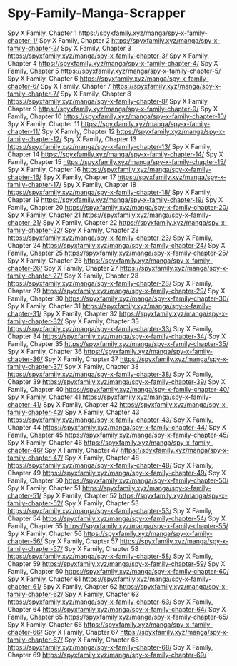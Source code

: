 # Spy-Family-Manga-Scrapper



Spy X Family, Chapter 1  https://spyxfamily.xyz/manga/spy-x-family-chapter-1/
Spy X Family, Chapter 2  https://spyxfamily.xyz/manga/spy-x-family-chapter-2/
Spy X Family, Chapter 3  https://spyxfamily.xyz/manga/spy-x-family-chapter-3/
Spy X Family, Chapter 4  https://spyxfamily.xyz/manga/spy-x-family-chapter-4/
Spy X Family, Chapter 5  https://spyxfamily.xyz/manga/spy-x-family-chapter-5/
Spy X Family, Chapter 6  https://spyxfamily.xyz/manga/spy-x-family-chapter-6/
Spy X Family, Chapter 7  https://spyxfamily.xyz/manga/spy-x-family-chapter-7/
Spy X Family, Chapter 8  https://spyxfamily.xyz/manga/spy-x-family-chapter-8/
Spy X Family, Chapter 9  https://spyxfamily.xyz/manga/spy-x-family-chapter-9/
Spy X Family, Chapter 10  https://spyxfamily.xyz/manga/spy-x-family-chapter-10/
Spy X Family, Chapter 11  https://spyxfamily.xyz/manga/spy-x-family-chapter-11/
Spy X Family, Chapter 12  https://spyxfamily.xyz/manga/spy-x-family-chapter-12/
Spy X Family, Chapter 13  https://spyxfamily.xyz/manga/spy-x-family-chapter-13/
Spy X Family, Chapter 14  https://spyxfamily.xyz/manga/spy-x-family-chapter-14/
Spy X Family, Chapter 15  https://spyxfamily.xyz/manga/spy-x-family-chapter-15/
Spy X Family, Chapter 16  https://spyxfamily.xyz/manga/spy-x-family-chapter-16/
Spy X Family, Chapter 17  https://spyxfamily.xyz/manga/spy-x-family-chapter-17/
Spy X Family, Chapter 18  https://spyxfamily.xyz/manga/spy-x-family-chapter-18/
Spy X Family, Chapter 19  https://spyxfamily.xyz/manga/spy-x-family-chapter-19/
Spy X Family, Chapter 20  https://spyxfamily.xyz/manga/spy-x-family-chapter-20/
Spy X Family, Chapter 21  https://spyxfamily.xyz/manga/spy-x-family-chapter-21/
Spy X Family, Chapter 22  https://spyxfamily.xyz/manga/spy-x-family-chapter-22/
Spy X Family, Chapter 23  https://spyxfamily.xyz/manga/spy-x-family-chapter-23/
Spy X Family, Chapter 24  https://spyxfamily.xyz/manga/spy-x-family-chapter-24/
Spy X Family, Chapter 25  https://spyxfamily.xyz/manga/spy-x-family-chapter-25/
Spy X Family, Chapter 26  https://spyxfamily.xyz/manga/spy-x-family-chapter-26/
Spy X Family, Chapter 27  https://spyxfamily.xyz/manga/spy-x-family-chapter-27/
Spy X Family, Chapter 28  https://spyxfamily.xyz/manga/spy-x-family-chapter-28/
Spy X Family, Chapter 29  https://spyxfamily.xyz/manga/spy-x-family-chapter-29/
Spy X Family, Chapter 30  https://spyxfamily.xyz/manga/spy-x-family-chapter-30/
Spy X Family, Chapter 31  https://spyxfamily.xyz/manga/spy-x-family-chapter-31/
Spy X Family, Chapter 32  https://spyxfamily.xyz/manga/spy-x-family-chapter-32/
Spy X Family, Chapter 33  https://spyxfamily.xyz/manga/spy-x-family-chapter-33/
Spy X Family, Chapter 34  https://spyxfamily.xyz/manga/spy-x-family-chapter-34/
Spy X Family, Chapter 35  https://spyxfamily.xyz/manga/spy-x-family-chapter-35/
Spy X Family, Chapter 36  https://spyxfamily.xyz/manga/spy-x-family-chapter-36/
Spy X Family, Chapter 37  https://spyxfamily.xyz/manga/spy-x-family-chapter-37/
Spy X Family, Chapter 38  https://spyxfamily.xyz/manga/spy-x-family-chapter-38/
Spy X Family, Chapter 39  https://spyxfamily.xyz/manga/spy-x-family-chapter-39/
Spy X Family, Chapter 40  https://spyxfamily.xyz/manga/spy-x-family-chapter-40/
Spy X Family, Chapter 41  https://spyxfamily.xyz/manga/spy-x-family-chapter-41/
Spy X Family, Chapter 42  https://spyxfamily.xyz/manga/spy-x-family-chapter-42/
Spy X Family, Chapter 43  https://spyxfamily.xyz/manga/spy-x-family-chapter-43/
Spy X Family, Chapter 44  https://spyxfamily.xyz/manga/spy-x-family-chapter-44/
Spy X Family, Chapter 45  https://spyxfamily.xyz/manga/spy-x-family-chapter-45/
Spy X Family, Chapter 46  https://spyxfamily.xyz/manga/spy-x-family-chapter-46/
Spy X Family, Chapter 47  https://spyxfamily.xyz/manga/spy-x-family-chapter-47/
Spy X Family, Chapter 48  https://spyxfamily.xyz/manga/spy-x-family-chapter-48/
Spy X Family, Chapter 49  https://spyxfamily.xyz/manga/spy-x-family-chapter-49/
Spy X Family, Chapter 50  https://spyxfamily.xyz/manga/spy-x-family-chapter-50/
Spy X Family, Chapter 51  https://spyxfamily.xyz/manga/spy-x-family-chapter-51/
Spy X Family, Chapter 52  https://spyxfamily.xyz/manga/spy-x-family-chapter-52/
Spy X Family, Chapter 53  https://spyxfamily.xyz/manga/spy-x-family-chapter-53/
Spy X Family, Chapter 54  https://spyxfamily.xyz/manga/spy-x-family-chapter-54/
Spy X Family, Chapter 55  https://spyxfamily.xyz/manga/spy-x-family-chapter-55/
Spy X Family, Chapter 56  https://spyxfamily.xyz/manga/spy-x-family-chapter-56/
Spy X Family, Chapter 57  https://spyxfamily.xyz/manga/spy-x-family-chapter-57/
Spy X Family, Chapter 58  https://spyxfamily.xyz/manga/spy-x-family-chapter-58/
Spy X Family, Chapter 59  https://spyxfamily.xyz/manga/spy-x-family-chapter-59/
Spy X Family, Chapter 60  https://spyxfamily.xyz/manga/spy-x-family-chapter-60/
Spy X Family, Chapter 61  https://spyxfamily.xyz/manga/spy-x-family-chapter-61/
Spy X Family, Chapter 62  https://spyxfamily.xyz/manga/spy-x-family-chapter-62/
Spy X Family, Chapter 63  https://spyxfamily.xyz/manga/spy-x-family-chapter-63/
Spy X Family, Chapter 64  https://spyxfamily.xyz/manga/spy-x-family-chapter-64/
Spy X Family, Chapter 65  https://spyxfamily.xyz/manga/spy-x-family-chapter-65/
Spy X Family, Chapter 66  https://spyxfamily.xyz/manga/spy-x-family-chapter-66/
Spy X Family, Chapter 67  https://spyxfamily.xyz/manga/spy-x-family-chapter-67/
Spy X Family, Chapter 68  https://spyxfamily.xyz/manga/spy-x-family-chapter-68/
Spy X Family, Chapter 69  https://spyxfamily.xyz/manga/spy-x-family-chapter-69/
